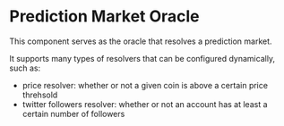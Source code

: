 # Prediction Market Oracle

This component serves as the oracle that resolves a prediction market.

It supports many types of resolvers that can be configured dynamically, such as:

- price resolver: whether or not a given coin is above a certain price threhsold
- twitter followers resolver: whether or not an account has at least a certain number of followers
